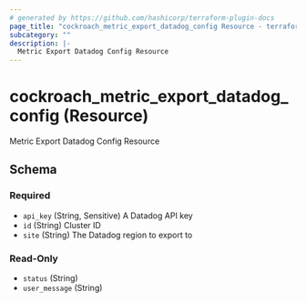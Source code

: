 ```yaml
---
# generated by https://github.com/hashicorp/terraform-plugin-docs
page_title: "cockroach_metric_export_datadog_config Resource - terraform-provider-cockroach"
subcategory: ""
description: |-
  Metric Export Datadog Config Resource
---
```


# cockroach_metric_export_datadog_config (Resource)

Metric Export Datadog Config Resource



<!-- schema generated by tfplugindocs -->
## Schema

### Required

- `api_key` (String, Sensitive) A Datadog API key
- `id` (String) Cluster ID
- `site` (String) The Datadog region to export to

### Read-Only

- `status` (String)
- `user_message` (String)


